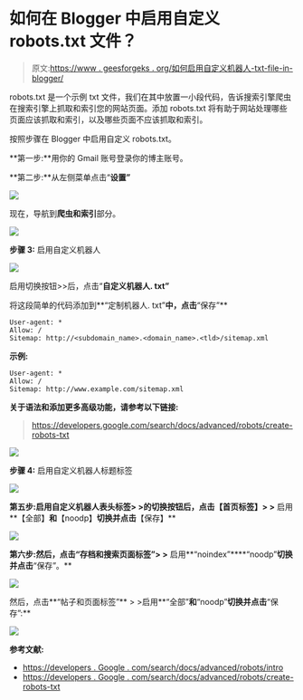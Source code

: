 # 如何在 Blogger 中启用自定义 robots.txt 文件？

> 原文:[https://www . geesforgeks . org/如何启用自定义机器人-txt-file-in-blogger/](https://www.geeksforgeeks.org/how-to-enable-custom-robots-txt-file-in-blogger/)

robots.txt 是一个示例 txt 文件，我们在其中放置一小段代码，告诉搜索引擎爬虫在搜索引擎上抓取和索引您的网站页面。添加 robots.txt 将有助于网站处理哪些页面应该抓取和索引，以及哪些页面不应该抓取和索引。

按照步骤在 Blogger 中启用自定义 robots.txt。

**第一步:**用你的 Gmail 账号登录你的博主账号。

**第二步:**从左侧菜单点击“**设置”**

![](img/256f7df42575591e0c0c39d6dcebf026.png)

现在，导航到**爬虫和索引**部分。

![](img/1719dd1b56095ce6607f27c9a528adef.png)

**步骤 3:** 启用自定义机器人

![](img/7d644f9bde5a3872c3c5b6aaab0372f2.png)

启用切换按钮>>后，点击“**自定义机器人. txt”**

将这段简单的代码添加到**“定制机器人. txt”**中，点击**“保存”**

```
User-agent: *
Allow: /
Sitemap: http://<subdomain_name>.<domain_name>.<tld>/sitemap.xml
```

**示例:**

```
User-agent: *
Allow: /
Sitemap: http://www.example.com/sitemap.xml
```

**关于语法和添加更多高级功能，请参考以下链接:**

> https://developers.google.com/search/docs/advanced/robots/create-robots-txt

![](img/a158d3473c0946a8e5a266fccb8214c3.png)

**步骤 4:** 启用自定义机器人标题标签

![](img/cc19299a23b927e95d17b8c75ce328ef.png)

**第五步:**启用自定义机器人表头标签> >的切换按钮后，点击**【首页标签】> >** 启用**【全部】**和**【noodp】**切换并点击**【保存】**

![](img/35aeeba5205670cf02e0b097afad69cc.png)

**第六步:**然后，点击**“存档和搜索页面标签”> >** 启用**“noindex”****“noodp”**切换并点击**“保存”。**

![](img/e641a4d94b7923b4aabe084eb7ae195b.png)

然后，点击**“帖子和页面标签”** > >启用**“全部”**和**“noodp”**切换并点击**“保存”:**

![](img/d4415cdc2f82bdb35e47492b481669e0.png)

**参考文献:**

*   [https://developers . Google . com/search/docs/advanced/robots/intro](https://developers.google.com/search/docs/advanced/robots/intro)
*   [https://developers . Google . com/search/docs/advanced/robots/create-robots-txt](https://developers.google.com/search/docs/advanced/robots/create-robots-txt)